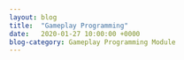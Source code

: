 ```yaml
---
layout: blog
title:  "Gameplay Programming"
date:   2020-01-27 10:00:00 +0000
blog-category: Gameplay Programming Module
---
```

